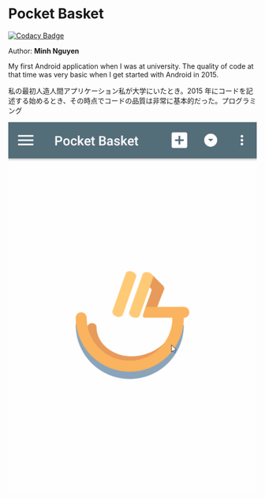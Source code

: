 # Pocket Basket

[![Codacy Badge](https://api.codacy.com/project/badge/Grade/aa000b0befd1478aa978f27b9971d2ff)](https://app.codacy.com/app/minhlunso1/PocketBasket?utm_source=github.com&utm_medium=referral&utm_content=minhlunso1/PocketBasket&utm_campaign=Badge_Grade_Dashboard)

Author: **Minh Nguyen**

My first Android application when I was at university. The quality of code at that time was very basic when I get started with Android in 2015.

私の最初人造人間アプリケーション私が大学にいたとき。2015 年にコードを記述する始めるとき、その時点でコードの品質は非常に基本的だった。プログラミング

  ![screenshot](pocketbasket.gif)
